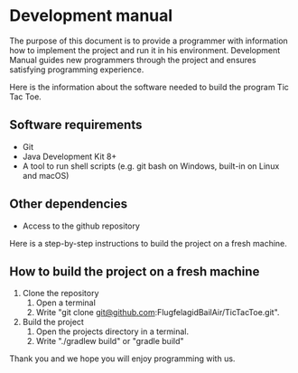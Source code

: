 # Development manual

The purpose of this document is to provide a programmer with information how to implement the project and run it in his environment. Development Manual guides new programmers through the project and ensures satisfying programming experience. 

Here is the information about the software needed to build the program Tic Tac Toe. 
## Software requirements
* Git
* Java Development Kit 8+
* A tool to run shell scripts (e.g. git bash on Windows, built-in on Linux and macOS)

## Other dependencies
* Access to the github repository

Here is a step-by-step instructions to build the project on a fresh machine. 
## How to build the project on a fresh machine
1. Clone the repository
	1. Open a terminal
	1. Write "git clone git@github.com:FlugfelagidBailAir/TicTacToe.git".
2. Build the project
	1. Open the projects directory in a terminal.
	1. Write "./gradlew build" or "gradle build"

Thank you and we hope you will enjoy programming with us. 

